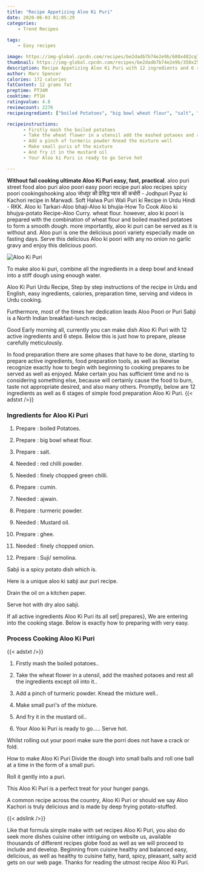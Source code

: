 ```yaml
---
title: "Recipe Appetizing Aloo Ki Puri"
date: 2020-06-03 01:05:29
categories:
    - Trend Recipes
    
tags:
    - Easy recipes

image: https://img-global.cpcdn.com/recipes/be2dadb7b74e2e9b/680x482cq70/aloo-ki-puri-recipe-main-photo.jpg
thumbnail: https://img-global.cpcdn.com/recipes/be2dadb7b74e2e9b/350x250cq70/aloo-ki-puri-recipe-main-photo.jpg
description: Recipe Appetizing Aloo Ki Puri with 12 ingredients and 6 stages of easy cooking.
author: Marc Spencer
calories: 172 calories
fatContent: 12 grams fat
preptime: PT34M
cooktime: PT1H
ratingvalue: 4.8
reviewcount: 2276
recipeingredient: ["boiled Potatoes", "big bowl wheat flour", "salt", "red chilli powder", "finely chopped green chilli", "cumin", "ajwain", "turmeric powder", "Mustard oil", "ghee", "finely chopped onion", "Suji semolina"]

recipeinstructions: 
      - Firstly mash the boiled potatoes 
      - Take the wheat flower in a utensil add the mashed potaoes and rest all the ingredients except oil into it 
      - Add a pinch of turmeric powder Knead the mixture well 
      - Make small puris of the mixture 
      - And fry it in the mustard oil 
      - Your Aloo ki Puri is ready to go Serve hot

---
```




**Without fail cooking ultimate Aloo Ki Puri easy, fast, practical**. aloo puri street food aloo puri aloo poori easy poori recipe puri aloo recipes spicy poori cookingshooking aloo जोधपुर की प्रेसिद्ध प्याज की कचोरी - Jodhpuri Pyaz ki Kachori recipe in Marwadi. Soft Halwa Puri Wali Puri ki Recipe in Urdu Hindi - RKK. Aloo ki Tarkari-Aloo bhaji-Aloo ki bhujia-How To Cook Aloo ki bhujya-potato Recipe-Aloo Curry. wheat flour. however, aloo ki poori is prepared with the combination of wheat flour and boiled mashed potatoes to form a smooth dough. more importantly, aloo ki puri can be served as it is without and. Aloo puri is one the delicious poori variety especially made on fasting days. Serve this delicious Aloo ki poori with any no onion no garlic gravy and enjoy this delicious poori.


![Aloo Ki Puri](https://img-global.cpcdn.com/recipes/be2dadb7b74e2e9b/680x482cq70/aloo-ki-puri-recipe-main-photo.jpg "Aloo Ki Puri")



To make aloo ki puri, combine all the ingredients in a deep bowl and knead into a stiff dough using enough water.

Aloo Ki Puri Urdu Recipe, Step by step instructions of the recipe in Urdu and English, easy ingredients, calories, preparation time, serving and videos in Urdu cooking.

Furthermore, most of the times her dedication leads Aloo Poori or Puri Sabji is a North Indian breakfast-lunch recipe.


Good Early morning all, currently you can make dish Aloo Ki Puri with 12 active ingredients and 6 steps. Below this is just how to prepare, please carefully meticulously.

In food preparation there are some phases that have to be done, starting to prepare active ingredients, food preparation tools, as well as likewise recognize exactly how to begin with beginning to cooking prepares to be served as well as enjoyed. Make certain you has sufficient time and no is considering something else, because will certainly cause the food to burn, taste not appropriate desired, and also many others. Promptly, below are 12 ingredients as well as 6 stages of simple food preparation Aloo Ki Puri.
{{< adstxt />}}

### Ingredients for Aloo Ki Puri


1. Prepare  : boiled Potatoes.

1. Prepare  : big bowl wheat flour.

1. Prepare  : salt.

1. Needed  : red chilli powder.

1. Needed  : finely chopped green chilli.

1. Prepare  : cumin.

1. Needed  : ajwain.

1. Prepare  : turmeric powder.

1. Needed  : Mustard oil.

1. Prepare  : ghee.

1. Needed  : finely chopped onion.

1. Prepare  : Suji/ semolina.


Sabji is a spicy potato dish which is.

Here is a unique aloo ki sabji aur puri recipe.

Drain the oil on a kitchen paper.

Serve hot with dry aloo sabji.


If all active ingredients Aloo Ki Puri its all set| prepares}, We are entering into the cooking stage. Below is exactly how to preparing with very easy.

### Process Cooking Aloo Ki Puri

{{< adstxt />}}


1. Firstly mash the boiled potatoes..



1. Take the wheat flower in a utensil, add the mashed potaoes and rest all the ingredients except oil into it..



1. Add a pinch of turmeric powder. Knead the mixture well..



1. Make small puri&#39;s of the mixture.



1. And fry it in the mustard oil..



1. Your Aloo ki Puri is ready to go..... Serve hot.




Whilst rolling out your poori make sure the porri does not have a crack or fold.

How to make Aloo Ki Puri Divide the dough into small balls and roll one ball at a time in the form of a small puri.

Roll it gently into a puri.

This Aloo Ki Puri is a perfect treat for your hunger pangs.

A common recipe across the country, Aloo Ki Puri or should we say Aloo Kachori is truly delicious and is made by deep frying potato-stuffed.


{{< adslink />}}

Like that formula simple make with set recipes Aloo Ki Puri, you also do seek more dishes cuisine other intriguing on website us, available thousands of different recipes globe food as well as we will proceed to include and develop. Beginning from cuisine healthy and balanced easy, delicious, as well as healthy to cuisine fatty, hard, spicy, pleasant, salty acid gets on our web page. Thanks for reading the utmost recipe Aloo Ki Puri.
